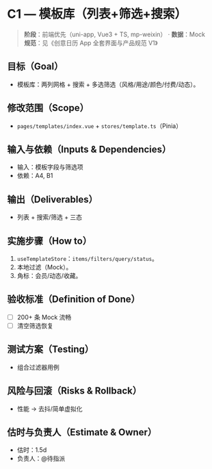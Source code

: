 # C1 — 模板库（列表+筛选+搜索）

> **阶段**：前端优先（uni-app, Vue3 + TS, mp-weixin） · **数据**：Mock  
> **规范**：见《创意日历 App 全套界面与产品规范 V1》

## 目标（Goal）
- 模板库：两列网格 + 搜索 + 多选筛选（风格/用途/颜色/付费/动态）。

## 修改范围（Scope）
- `pages/templates/index.vue` + `stores/template.ts`（Pinia）

## 输入与依赖（Inputs & Dependencies）
- 输入：模板字段与筛选项
- 依赖：A4, B1

## 输出（Deliverables）
- 列表 + 搜索/筛选 + 三态

## 实施步骤（How to）
1. `useTemplateStore`：`items/filters/query/status`。
2. 本地过滤（Mock）。
3. 角标：会员/动态/收藏。

## 验收标准（Definition of Done）
- [ ] 200+ 条 Mock 流畅
- [ ] 清空筛选恢复

## 测试方案（Testing）
- 组合过滤器用例

## 风险与回滚（Risks & Rollback）
- 性能 → 去抖/简单虚拟化

## 估时与负责人（Estimate & Owner）
- 估时：1.5d
- 负责人：@待指派

